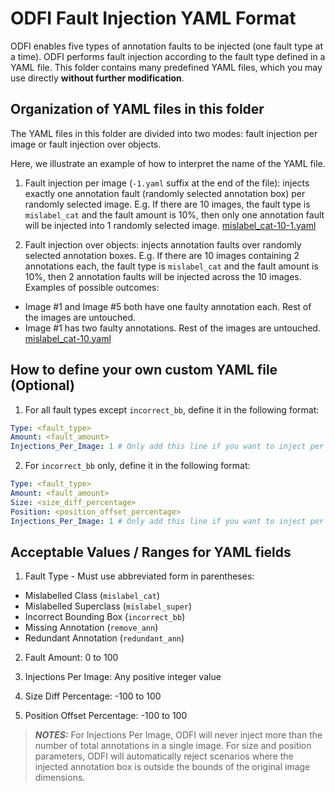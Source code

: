 # ODFI Fault Injection YAML Format

ODFI enables five types of annotation faults to be injected (one fault type at a time).
ODFI performs fault injection according to the fault type defined in a YAML file.
This folder contains many predefined YAML files, which you may use directly **without further modification**.


## Organization of YAML files in this folder

The YAML files in this folder are divided into two modes: fault injection per image or fault injection over objects.

Here, we illustrate an example of how to interpret the name of the YAML file.

1. Fault injection per image (`-1.yaml` suffix at the end of the file): injects exactly one annotation fault (randomly selected annotation box) per randomly selected image.
E.g. If there are 10 images, the fault type is `mislabel_cat` and the fault amount is 10%, then only one annotation fault will be injected into 1 randomly selected image.
[mislabel_cat-10-1.yaml](mislabel_cat-10-1.yaml)

2. Fault injection over objects: injects annotation faults over randomly selected annotation boxes.
E.g. If there are 10 images containing 2 annotations each, the fault type is `mislabel_cat` and the fault amount is 10%, then 2 annotation faults will be injected across the 10 images.
Examples of possible outcomes:
* Image #1 and Image #5 both have one faulty annotation each. Rest of the images are untouched.
* Image #1 has two faulty annotations. Rest of the images are untouched.
[mislabel_cat-10.yaml](mislabel_cat-10.yaml) 


## How to define your own custom YAML file (Optional)

1. For all fault types except `incorrect_bb`, define it in the following format:
```yaml
Type: <fault_type>
Amount: <fault_amount>
Injections_Per_Image: 1 # Only add this line if you want to inject per image
```

2. For `incorrect_bb` only, define it in the following format:
```yaml
Type: <fault_type>
Amount: <fault_amount>
Size: <size_diff_percentage>
Position: <position_offset_percentage>
Injections_Per_Image: 1 # Only add this line if you want to inject per image
```

## Acceptable Values / Ranges for YAML fields

1. Fault Type - Must use abbreviated form in parentheses:
* Mislabelled Class (`mislabel_cat`)
* Mislabelled Superclass (`mislabel_super`)
* Incorrect Bounding Box (`incorrect_bb`)
* Missing Annotation (`remove_ann`)
* Redundant Annotation (`redundant_ann`)

2. Fault Amount: 0 to 100

3. Injections Per Image: Any positive integer value

4. Size Diff Percentage: -100 to 100

5. Position Offset Percentage: -100 to 100

> **_NOTES:_** For Injections Per Image, ODFI will never inject more than the number of total annotations in a single image. For size and position parameters, ODFI will automatically reject scenarios where the injected annotation box is outside the bounds of the original image dimensions.

